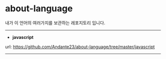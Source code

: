 # about-language
내가  이 언어의  여러가지를  보관하는 레포지토리 입니다.

***

- **javascript** <br>

url: https://github.com/Andante23/about-language/tree/master/javascript

***

